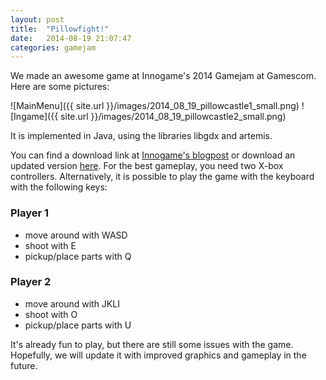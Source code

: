 ```yaml
---
layout: post
title:  "Pillowfight!"
date:   2014-08-19 21:07:47
categories: gamejam
---
```


We made an awesome game at Innogame's 2014 Gamejam at Gamescom. Here are some pictures:

![MainMenu]({{ site.url }}/images/2014_08_19_pillowcastle1_small.png)
![Ingame]({{ site.url }}/images/2014_08_19_pillowcastle2_small.png)

It is implemented in Java, using the libraries libgdx and artemis.

You can find a download link at [Innogame's blogpost](http://www.innogames.com/de/blog/2014/08/games-jam/#) or download an updated version [here](http://keksdev.de/v42.jar). For the best gameplay, you need two X-box controllers. Alternatively, it is possible to play the game with the keyboard with the following keys:

### Player 1
* move around with WASD
* shoot with E
* pickup/place parts with Q

### Player 2
* move around with JKLI
* shoot with O
* pickup/place parts with U

It's already fun to play, but there are still some issues with the game. Hopefully, we will update it with improved graphics and gameplay in the future.


